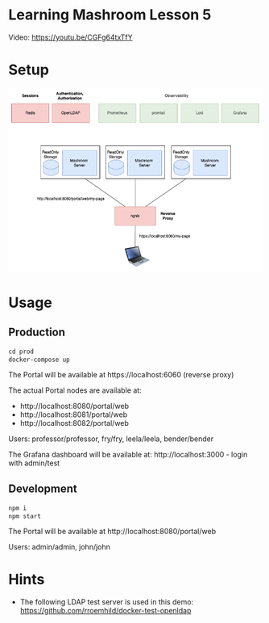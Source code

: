 
# Learning Mashroom Lesson 5

Video: https://youtu.be/CGFg64txTfY

# Setup

![demo-setup.png](demo-setup.png)

# Usage

## Production

    cd prod
    docker-compose up

The Portal will be available at https://localhost:6060 (reverse proxy)

The actual Portal nodes are available at:
 * http://localhost:8080/portal/web
 * http://localhost:8081/portal/web
 * http://localhost:8082/portal/web

Users: professor/professor, fry/fry, leela/leela, bender/bender

The Grafana dashboard will be available at: http://localhost:3000 - login with admin/test

## Development

    npm i
    npm start

The Portal will be available at http://localhost:8080/portal/web

Users: admin/admin, john/john

# Hints

 * The following LDAP test server is used in this demo: https://github.com/rroemhild/docker-test-openldap
